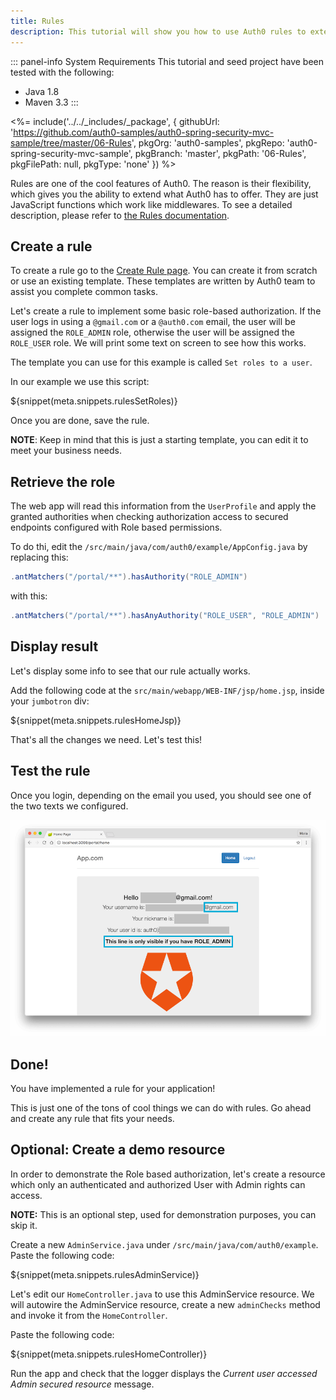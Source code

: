 ```yaml
---
title: Rules
description: This tutorial will show you how to use Auth0 rules to extend what Auth0 has to offer.
---
```


::: panel-info System Requirements
This tutorial and seed project have been tested with the following:

* Java 1.8
* Maven 3.3
:::

<%= include('../../_includes/_package', {
githubUrl: 'https://github.com/auth0-samples/auth0-spring-security-mvc-sample/tree/master/06-Rules',
pkgOrg: 'auth0-samples',
pkgRepo: 'auth0-spring-security-mvc-sample',
pkgBranch: 'master',
pkgPath: '06-Rules',
pkgFilePath: null,
pkgType: 'none'
}) %>

Rules are one of the cool features of Auth0. The reason is their flexibility, which gives you the ability to extend what Auth0 has to offer. They are just JavaScript functions which work like middlewares. To see a detailed description, please refer to [the Rules documentation](/rules).

## Create a rule

To create a rule go to the [Create Rule page](${uiURL}/#/rules/new). You can create it from scratch or use an existing template. These templates are written by Auth0 team to assist you complete common tasks. 

Let's create a rule to implement some basic role-based authorization. If the user logs in using a `@gmail.com` or a `@auth0.com` email, the user will be assigned the `ROLE_ADMIN` role, otherwise the user will be assigned the `ROLE_USER` role. We will print some text on screen to see how this works. 

The template you can use for this example is called `Set roles to a user`.

In our example we use this script:

${snippet(meta.snippets.rulesSetRoles)}

Once you are done, save the rule.

**NOTE**: Keep in mind that this is just a starting template, you can edit it to meet your business needs. 

## Retrieve the role

The web app will read this information from the `UserProfile` and apply the granted authorities when checking authorization access to secured endpoints configured with Role based permissions.

To do thi, edit the `/src/main/java/com/auth0/example/AppConfig.java` by replacing this:

```java
.antMatchers("/portal/**").hasAuthority("ROLE_ADMIN")
```

with this:

```java
.antMatchers("/portal/**").hasAnyAuthority("ROLE_USER", "ROLE_ADMIN")
```


## Display result

Let's display some info to see that our rule actually works. 

Add the following code at the `src/main/webapp/WEB-INF/jsp/home.jsp`, inside your `jumbotron` div:

${snippet(meta.snippets.rulesHomeJsp)}

That's all the changes we need. Let's test this!


## Test the rule

Once you login, depending on the email you used, you should see one of the two texts we configured.

![Role rule sample](/media/articles/java/rule-role.png)


## Done!

You have implemented a rule for your application! 

This is just one of the tons of cool things we can do with rules. Go ahead and create any rule that fits your needs.


## Optional: Create a demo resource

In order to demonstrate the Role based authorization, let's create a resource which only an authenticated and authorized User with Admin rights can access.

**NOTE:** This is an optional step, used for demonstration purposes, you can skip it.

Create a new `AdminService.java` under `/src/main/java/com/auth0/example`. Paste the following code:

${snippet(meta.snippets.rulesAdminService)}

Let's edit our `HomeController.java` to use this AdminService resource. We will autowire the AdminService resource, create a new `adminChecks` method and invoke it from the `HomeController`. 

Paste the following code:

${snippet(meta.snippets.rulesHomeController)}

Run the app and check that the logger displays the *Current user accessed Admin secured resource* message.
